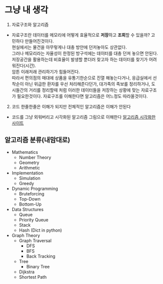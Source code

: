 # 그냥 내 생각

1. 자료구조와 알고리즘
  - 자료구조란 데이터를 메모리에 어떻게 효율적으로 **저장**하고 **조회**할 수 있을까? 고민하다 만들어진것이다.\
  현실에서는 물건을 아무렇게나 대충 방안에 던저놓아도 상관없다.\
  그러나 메모리라는 자율성이 한정된 방구석에는 데이터를 대충 던져 놓으면 안된다.\
   저장공간을 활용하는데 비효율이 발생할 뿐더러 찾고자 하는 데이터를 찾기가 어려워진다(시간).\
   암튼 이래저래 관리하기가 힘들어진다.\
   따라서 편의점의 매대에 상품을 유통기한순으로 진열 해놓는다거나, 응급실에서 선착순이 아닌 위급한 환자를 우선 처리해준다던가,
   대가족의 족보를 정리하거나,
   도시들간의 거리를 정리할때 처럼 이러한 데이터들을 저장하는 상황에 맞는 자료구조가 필요한것이다.
   자료구조를 이해한다면
   알고리즘은 어느정도 따라올것이다.

2. 코드 한줄한줄은 이해가 되지만 전체적인 알고리즘은 이해가 안된다
  - 코드를 그냥 외워버리고 시각화된 알고리즘 그림으로 이해한다
  [알고리즘 시각화한 사이트](https://www.cs.usfca.edu/~galles/visualization/Algorithms.html)
  
## 알고리즘 분류(내맘대로)
- Mathematics
  - Number Theory
  - Geometry
  - Arithmetic
- Implementation
  - Simulation
  - Greedy
- Dynamic Programming
  - Bruteforcing
  - Top-Down
  - Bottom-Up
- Data Structures 
  - Queue
  - Priority Queue
  - Stack
  - Hash (Dict in python)
- Graph Theory
  - Graph Traversal
    - DFS
    - BFS
    - Back Tracking
  - Tree
    - Binary Tree
  - Dijkstra
  - Shortest Path
